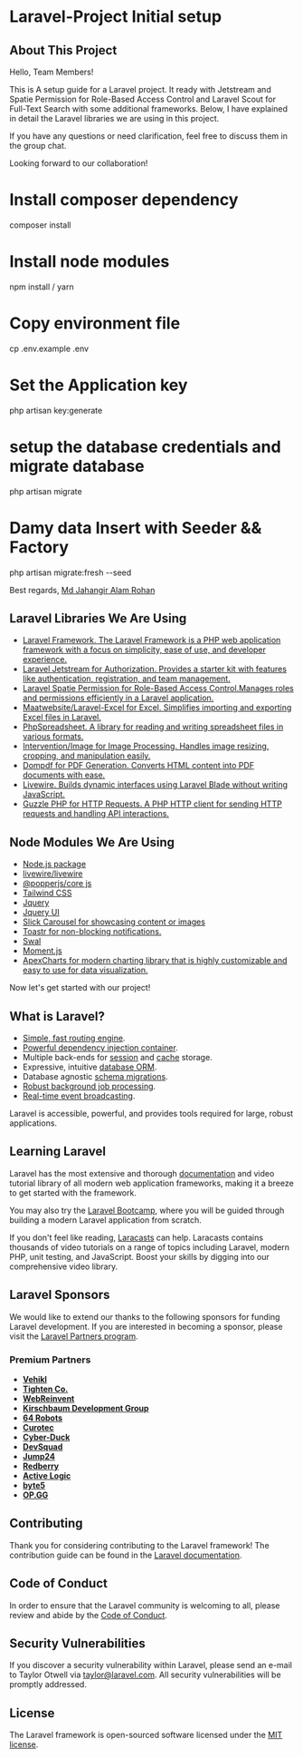 # Laravel-Project Initial setup

## About This Project

Hello, Team Members!

This is A setup guide for a Laravel project. It ready with Jetstream and Spatie Permission for Role-Based Access Control and Laravel Scout for Full-Text Search with some additional frameworks. Below, I have explained in detail the Laravel libraries we are using in this project.

If you have any questions or need clarification, feel free to discuss them in the group chat.

Looking forward to our collaboration!

# Install composer dependency

composer install

# Install node modules

npm install / yarn

# Copy environment file

cp .env.example .env

# Set the Application key

php artisan key:generate

# setup the database credentials and migrate database

php artisan migrate

# Damy data Insert with Seeder && Factory

php artisan migrate:fresh --seed

Best regards,
[Md Jahangir Alam Rohan](https://github.com/rohan9222)

## Laravel Libraries We Are Using

-   [Laravel Framework. The Laravel Framework is a PHP web application framework with a focus on simplicity, ease of use, and developer experience.](https://laravel.com/)
-   [Laravel Jetstream for Authorization. Provides a starter kit with features like authentication, registration, and team management.](https://jetstream.laravel.com/introduction.html)
-   [Laravel Spatie Permission for Role-Based Access Control.Manages roles and permissions efficiently in a Laravel application.](https://spatie.be/docs/laravel-permission/v6/introduction)
-   [Maatwebsite/Laravel-Excel for Excel. Simplifies importing and exporting Excel files in Laravel.](https://docs.laravel-excel.com/3.1/introduction/introduction.html)
-   [PhpSpreadsheet. A library for reading and writing spreadsheet files in various formats.](https://phpspreadsheet.readthedocs.io/en/latest/)
-   [Intervention/Image for Image Processing. Handles image resizing, cropping, and manipulation easily.](https://image.intervention.io/)
-   [Dompdf for PDF Generation. Converts HTML content into PDF documents with ease.](https://github.com/dompdf/dompdf)
-   [Livewire. Builds dynamic interfaces using Laravel Blade without writing JavaScript.](https://livewire.laravel.com/)
-   [Guzzle PHP for HTTP Requests. A PHP HTTP client for sending HTTP requests and handling API interactions.](https://docs.guzzlephp.org/en/stable/)

## Node Modules We Are Using

-   [Node.js package](https://www.npmjs.com/)
-   [livewire/livewire](https://github.com/livewire/livewire)
-   [@popperjs/core js](https://popper.js.org/)
-   [Tailwind CSS](https://tailwindcss.com/)
-   [Jquery](https://jquery.com/)
-   [Jquery UI](https://jqueryui.com/)
-   [Slick Carousel for showcasing content or images](https://kenwheeler.github.io/slick/)
-   [Toastr for non-blocking notifications.](https://github.com/CodeSeven/toastr)
-   [Swal](https://sweetalert2.github.io/)
-   [Moment.js](https://momentjs.com/)
-   [ApexCharts for modern charting library that is highly customizable and easy to use for data visualization.](https://apexcharts.com/)

Now let's get started with our project!

## What is Laravel?

-   [Simple, fast routing engine](https://laravel.com/docs/routing).
-   [Powerful dependency injection container](https://laravel.com/docs/container).
-   Multiple back-ends for [session](https://laravel.com/docs/session) and [cache](https://laravel.com/docs/cache) storage.
-   Expressive, intuitive [database ORM](https://laravel.com/docs/eloquent).
-   Database agnostic [schema migrations](https://laravel.com/docs/migrations).
-   [Robust background job processing](https://laravel.com/docs/queues).
-   [Real-time event broadcasting](https://laravel.com/docs/broadcasting).

Laravel is accessible, powerful, and provides tools required for large, robust applications.

## Learning Laravel

Laravel has the most extensive and thorough [documentation](https://laravel.com/docs) and video tutorial library of all modern web application frameworks, making it a breeze to get started with the framework.

You may also try the [Laravel Bootcamp](https://bootcamp.laravel.com), where you will be guided through building a modern Laravel application from scratch.

If you don't feel like reading, [Laracasts](https://laracasts.com) can help. Laracasts contains thousands of video tutorials on a range of topics including Laravel, modern PHP, unit testing, and JavaScript. Boost your skills by digging into our comprehensive video library.

## Laravel Sponsors

We would like to extend our thanks to the following sponsors for funding Laravel development. If you are interested in becoming a sponsor, please visit the [Laravel Partners program](https://partners.laravel.com).

### Premium Partners

-   **[Vehikl](https://vehikl.com/)**
-   **[Tighten Co.](https://tighten.co)**
-   **[WebReinvent](https://webreinvent.com/)**
-   **[Kirschbaum Development Group](https://kirschbaumdevelopment.com)**
-   **[64 Robots](https://64robots.com)**
-   **[Curotec](https://www.curotec.com/services/technologies/laravel/)**
-   **[Cyber-Duck](https://cyber-duck.co.uk)**
-   **[DevSquad](https://devsquad.com/hire-laravel-developers)**
-   **[Jump24](https://jump24.co.uk)**
-   **[Redberry](https://redberry.international/laravel/)**
-   **[Active Logic](https://activelogic.com)**
-   **[byte5](https://byte5.de)**
-   **[OP.GG](https://op.gg)**

## Contributing

Thank you for considering contributing to the Laravel framework! The contribution guide can be found in the [Laravel documentation](https://laravel.com/docs/contributions).

## Code of Conduct

In order to ensure that the Laravel community is welcoming to all, please review and abide by the [Code of Conduct](https://laravel.com/docs/contributions#code-of-conduct).

## Security Vulnerabilities

If you discover a security vulnerability within Laravel, please send an e-mail to Taylor Otwell via [taylor@laravel.com](mailto:taylor@laravel.com). All security vulnerabilities will be promptly addressed.

## License

The Laravel framework is open-sourced software licensed under the [MIT license](https://opensource.org/licenses/MIT).
